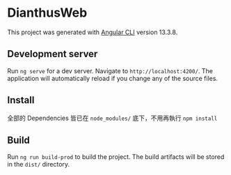 # DianthusWeb

This project was generated with [Angular CLI](https://github.com/angular/angular-cli) version 13.3.8.

## Development server

Run `ng serve` for a dev server. Navigate to `http://localhost:4200/`. The application will automatically reload if you change any of the source files.

## Install

全部的 Dependencies 皆已在 `node_modules/` 底下，不用再執行 `npm install`

## Build

Run `ng run build-prod` to build the project. The build artifacts will be stored in the `dist/` directory.
